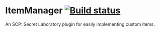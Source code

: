 # ItemManager [![Build status](https://ci.appveyor.com/api/projects/status/gojb9ucyfmdjn28p?svg=true)](https://ci.appveyor.com/project/probe4aiur/itemmanager)
An SCP: Secret Laboratory plugin for easily implementing custom items.
